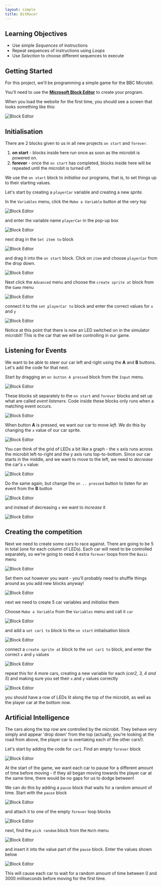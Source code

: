 ```yaml
---
layout: simple
title: BitRacer
---
```


## Learning Objectives

* Use simple *Sequences* of instructions
* Repeat sequences of instructions using *Loops*
* Use *Selection* to choose different sequences to execute

## Getting Started

For this project, we'll be programming a simple game for the BBC Microbit.

You'll need to use the **[Microsoft Block Editor](https://makecode.microbit.org/)** to create your program.

When you load the website for the first time, you should see a screen that looks something like this:

![Block Editor](resources/01.png)

## Initialisation

There are 2 blocks given to us in all new projects `on start` and `forever`.

1. **on start** - blocks inside here run once as soon as the microbit is powered on.
2. **forever** - once the `on start` has completed, blocks inside here will be repeated until the microbit is turned off.

We use the `on start` block to *initialise* our programs, that is, to set things up to their starting values.

Let's start by creating a `playerCar` variable and creating a new *sprite*.

In the `Variables` menu, click the `Make a Variable` button at the very top

![Block Editor](resources/02.png)

and enter the variable name `playerCar` in the pop-up box

![Block Editor](resources/03.png)

next drag in the `Set item to` block

![Block Editor](resources/02.png)

and drag it into the `on start` block. Click on `item` and choose `playerCar` from the drop down.

![Block Editor](resources/04.png)

Next click the `Advanced` menu and choose the `create sprite at` block from the `Game` menu

![Block Editor](resources/05.png)

connect it to the `set playerCar to` block and enter the correct values for `x` and `y`

![Block Editor](resources/06.png)

Notice at this point that there is now an LED switched on in the simulator microbit! This is the car that we will be controlling in our game.

## Listening for Events

We want to be able to steer our car left and right using the **A** and **B** buttons. Let's add the code for that next.

Start by dragging an `on button A pressed` block from the `Input` menu. 

![Block Editor](resources/07.png)

These blocks sit separately to the `on start` and `forever` blocks and set up what are called *event listeners*. Code inside these blocks only runs when a matching event occurs.

![Block Editor](resources/08.png)

When button **A** is pressed, we want our car to move *left*. We do this by changing the `x` value of our car sprite. 

![Block Editor](resources/09.png)

You can think of the grid of LEDs a bit like a graph - the x axis runs across the microbit left-to-right and the y axis runs top-to-bottom. Since our car starts in the middle, and we want to move to the left, we need to *decrease* the car's `x` value:

![Block Editor](resources/10.png)

Do the same again, but change the `on .. pressed` button to listen for an event from the **B** button

![Block Editor](resources/11.png)

and instead of decreasing `x` we want to *increase* it

![Block Editor](resources/12.png)

## Creating the competition

Next we need to create some cars to race against. There are going to be 5 in total (one for each column of LEDs). Each car will need to be controlled separately, so we're going to need 4 extra `forever` loops from the `Basic` menu

![Block Editor](resources/13.png)

Set them out however you want - you'll probably need to shuffle things around as you add new blocks anyway!

![Block Editor](resources/14.png)

next we need to create 5 car variables and *initialise* them

Choose `Make a Variable` from the `Variables` menu and call it `car`

![Block Editor](resources/15.png)

and add a `set car1 to` block to the `on start` initialisation block

![Block Editor](resources/16.png)

connect a `create sprite at` block to the `set car1 to` block, and enter the correct `x` and `y` values

![Block Editor](resources/17.png)

repeat this for 4 more cars, creating a new variable for each (*car2, 3, 4 and 5*) and making sure you set their `x` and `y` values correctly

![Block Editor](resources/18.png)

you should have a row of LEDs lit along the top of the microbit, as well as the player car at the bottom now.

## Artificial Intelligence

The cars along the top row are controlled by the microbit. They behave very simply and appear 'drop down' from the top (actually, you're looking at the road from above, the player car is overtaking each of the other cars!).

Let's start by adding the code for `car1`. Find an empty `forever` block

![Block Editor](resources/19.png)

At the start of the game, we want each car to pause for a different amount of time before moving - if they all began moving towards the player car at the same time, there would be no gaps for us to dodge between!

We can do this by adding a `pause` block that waits for a random amount of time. Start with the `pause` block

![Block Editor](resources/20.png)

and attach it to one of the empty `forever` loop blocks

![Block Editor](resources/21.png)

next, find the `pick random` block from the `Math` menu

![Block Editor](resources/22.png)

and insert it into the value part of the `pause` block. Enter the values shown below

![Block Editor](resources/23.png)

This will cause each car to wait for a random amount of time between 0 and 3000 milliseconds before moving for the first time.